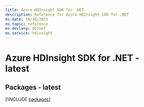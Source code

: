 ```yaml
---
title: Azure HDInsight SDK for .NET
description: Reference for Azure HDInsight SDK for .NET
ms.date: 10/30/2023
ms.topic: reference
ms.devlang: dotnet
ms.service: hdinsight
---
```

# Azure HDInsight SDK for .NET - latest
## Packages - latest
[!INCLUDE [packages](hdinsight-index.md)]